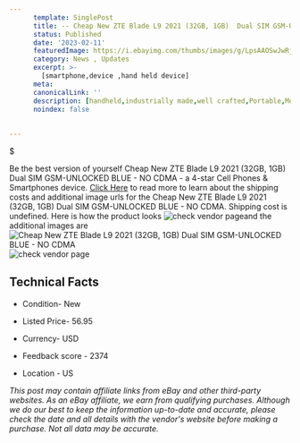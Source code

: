 ```yaml
---
      template: SinglePost
      title: -- Cheap New ZTE Blade L9 2021 (32GB, 1GB)  Dual SIM GSM-UNLOCKED BLUE - NO CDMA
      status: Published
      date: '2023-02-11'
      featuredImage: https://i.ebayimg.com/thumbs/images/g/LpsAAOSwJwRj0DNL/s-l225.jpg
      category: News , Updates
      excerpt: >-
        [smartphone,device ,hand held device]
      meta:
      canonicalLink: ''
      description: [handheld,industrially made,well crafted,Portable,Mobile,Compact,Convenient,Lightweight,Maneuverable,Man-portable,Miniature,Carriable,Hand-held,Light,Holdable,Transportable,Mobile device,Pocket-sized,On-the-go,Wireless,Cordless,Compact size,Convenient size, smartphone,device ,hand held device]
      noindex: false
      
        
---
```

$

Be the best version of yourself Cheap New ZTE Blade L9 2021 (32GB, 1GB)  Dual SIM GSM-UNLOCKED BLUE - NO CDMA - a 4-star Cell Phones & Smartphones device. [Click Here](https://www.ebay.com/itm/275643324526?hash=item402d9f586e%3Ag%3ALpsAAOSwJwRj0DNL&mkevt=1&mkcid=1&mkrid=711-53200-19255-0&campid=%253CePNCampaignId%253E&customid=%253CreferenceId%253E&toolid=10049) to read more to learn about the shipping costs and additional image urls for the Cheap New ZTE Blade L9 2021 (32GB, 1GB)  Dual SIM GSM-UNLOCKED BLUE - NO CDMA. Shipping cost is undefined. Here is how the product looks ![check vendor page](https://i.ebayimg.com/thumbs/images/g/LpsAAOSwJwRj0DNL/s-l225.jpg)and the additional images are![Cheap New ZTE Blade L9 2021 (32GB, 1GB)  Dual SIM GSM-UNLOCKED BLUE - NO CDMA](https://i.ebayimg.com/images/g/LpsAAOSwJwRj0DNL/s-l960.jpg)![check vendor page](https://origin-galleryplus.ebayimg.com/ws/web/275643324526_2_0_1/225x225.jpg,https://origin-galleryplus.ebayimg.com/ws/web/275643324526_3_0_1/225x225.jpg)



 ## Technical Facts 



     
      

 - Condition- New 


      

 - Listed Price- 56.95 


      

 - Currency- USD 


      

 - Feedback score - 2374 


      

 - Location - US 


      
      

 *_This post may contain affiliate links from eBay and other third-party websites. As an eBay affiliate, we earn from qualifying purchases. Although we do our best to keep the information up-to-date and accurate, please check the date and all details with the vendor's website before making a purchase. Not all data may be accurate._*






